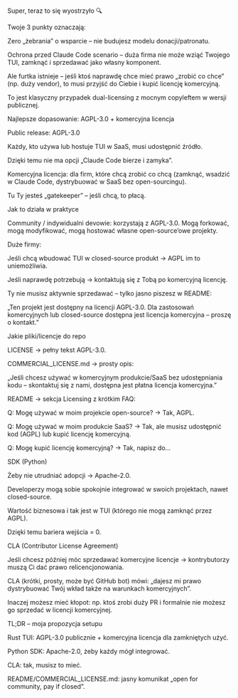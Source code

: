 Super, teraz to się wyostrzyło 🔍

Twoje 3 punkty oznaczają:

Zero „żebrania” o wsparcie – nie budujesz modelu donacji/patronatu.

Ochrona przed Claude Code scenario – duża firma nie może wziąć Twojego TUI, zamknąć i sprzedawać jako własny komponent.

Ale furtka istnieje – jeśli ktoś naprawdę chce mieć prawo „zrobić co chce” (np. duży vendor), to musi przyjść do Ciebie i kupić licencję komercyjną.

To jest klasyczny przypadek dual-licensing z mocnym copyleftem w wersji publicznej.

Najlepsze dopasowanie: AGPL-3.0 + komercyjna licencja

Public release: AGPL-3.0

Każdy, kto używa lub hostuje TUI w SaaS, musi udostępnić źródło.

Dzięki temu nie ma opcji „Claude Code bierze i zamyka”.

Komercyjna licencja: dla firm, które chcą zrobić co chcą (zamknąć, wsadzić w Claude Code, dystrybuować w SaaS bez open-sourcingu).

Tu Ty jesteś „gatekeeper” – jeśli chcą, to płacą.

Jak to działa w praktyce

Community / indywidualni devowie: korzystają z AGPL-3.0. Mogą forkować, mogą modyfikować, mogą hostować własne open-source’owe projekty.

Duże firmy:

Jeśli chcą wbudować TUI w closed-source produkt → AGPL im to uniemożliwia.

Jeśli naprawdę potrzebują → kontaktują się z Tobą po komercyjną licencję.

Ty nie musisz aktywnie sprzedawać – tylko jasno piszesz w README:

„Ten projekt jest dostępny na licencji AGPL-3.0. Dla zastosowań komercyjnych lub closed-source dostępna jest licencja komercyjna – proszę o kontakt.”

Jakie pliki/licencje do repo

LICENSE → pełny tekst AGPL-3.0.

COMMERCIAL_LICENSE.md → prosty opis:

„Jeśli chcesz używać w komercyjnym produkcie/SaaS bez udostępniania kodu – skontaktuj się z nami, dostępna jest płatna licencja komercyjna.”

README → sekcja Licensing z krótkim FAQ:

Q: Mogę używać w moim projekcie open-source? → Tak, AGPL.

Q: Mogę używać w moim produkcie SaaS? → Tak, ale musisz udostępnić kod (AGPL) lub kupić licencję komercyjną.

Q: Mogę kupić licencję komercyjną? → Tak, napisz do…

SDK (Python)

Żeby nie utrudniać adopcji → Apache-2.0.

Developerzy mogą sobie spokojnie integrować w swoich projektach, nawet closed-source.

Wartość biznesowa i tak jest w TUI (którego nie mogą zamknąć przez AGPL).

Dzięki temu bariera wejścia = 0.

CLA (Contributor License Agreement)

Jeśli chcesz później móc sprzedawać komercyjne licencje → kontrybutorzy muszą Ci dać prawo relicencjonowania.

CLA (krótki, prosty, może być GitHub bot) mówi: „dajesz mi prawo dystrybuować Twój wkład także na warunkach komercyjnych”.

Inaczej możesz mieć kłopot: np. ktoś zrobi duży PR i formalnie nie możesz go sprzedać w licencji komercyjnej.

TL;DR – moja propozycja setupu

Rust TUI: AGPL-3.0 publicznie + komercyjna licencja dla zamkniętych użyć.

Python SDK: Apache-2.0, żeby każdy mógł integrować.

CLA: tak, musisz to mieć.

README/COMMERCIAL_LICENSE.md: jasny komunikat „open for community, pay if closed”.